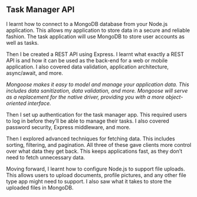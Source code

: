 ## Task Manager API

I learnt how to connect to a MongoDB database from your Node.js application. This allows my application to store data in a secure and reliable fashion. The task application will use MongoDB to store user accounts as well as tasks.

Then I be created a REST API using Express. I learnt what exactly a REST API is and how it can be used as the back-end for a web or mobile application. I also covered data validation, application architecture, async/await, and more.

*Mongoose makes it easy to model and manage your application data. This includes data sanitization, data validation, and more. Mongoose will serve as a replacement for the native driver, providing you with a more object-oriented interface.*

Then I set up authentication for the task manager app. This required users to log in before they’ll be able to manage their tasks. I also covered password security, Express middleware, and more.

Then I explored advanced techniques for fetching data. This includes sorting, filtering, and pagination. All three of these gave clients more control over what data they get back. This keeps applications fast, as they don’t need to fetch unnecessary data.

Moving forward, I learnt how to configure Node.js to support file uploads. This allows users to upload documents, profile pictures, and any other file type app might need to support. I also saw what it takes to store the uploaded files in MongoDB.